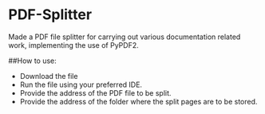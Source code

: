 # PDF-Splitter
Made a PDF file splitter for carrying out various documentation related work, implementing the use of PyPDF2.


##How to use:

- Download the file
- Run the file using your preferred IDE.
- Provide the address of the PDF file to be split.
- Provide the address of the folder where the split pages are to be stored.
